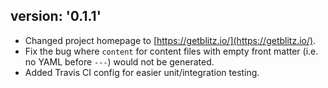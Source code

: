 version: '0.1.1'
---
* Changed project homepage to [https://getblitz.io/](https://getblitz.io/).
* Fix the bug where `content` for content files with empty front matter (i.e. no YAML before `---`) would not be generated.
* Added Travis CI config for easier unit/integration testing.